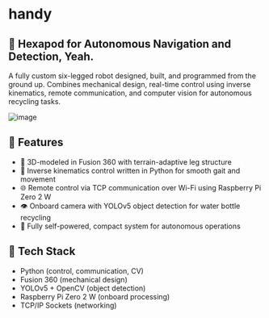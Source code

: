 # handy
## 🐜 Hexapod for Autonomous Navigation and Detection, Yeah.  
A fully custom six-legged robot designed, built, and programmed from the ground up. Combines mechanical design, real-time control using inverse kinematics, remote communication, and computer vision for autonomous recycling tasks.

![image](https://github.com/user-attachments/assets/8781b847-f5ce-44b1-9be6-3444e2ec747e)


## 📌 Features
- 🔧 3D-modeled in Fusion 360 with terrain-adaptive leg structure 
- 🧠 Inverse kinematics control written in Python for smooth gait and movement
- 🌐 Remote control via TCP communication over Wi-Fi using Raspberry Pi Zero 2 W
- 👁️ Onboard camera with YOLOv5 object detection for water bottle recycling
- 🔋 Fully self-powered, compact system for autonomous operations

## 🤖 Tech Stack
- Python (control, communication, CV)
- Fusion 360 (mechanical design)
- YOLOv5 + OpenCV (object detection)
- Raspberry Pi Zero 2 W (onboard processing)
- TCP/IP Sockets (networking)
